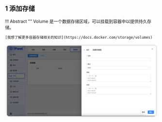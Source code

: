 ## 1 添加存储

!!! Abstract ""
    Volume 是一个数据存储区域，可以挂载到容器中以提供持久存储。

    [我想了解更多容器存储相关的知识](https://docs.docker.com/storage/volumes)

![img.png](../../img/containers/volume_create.png)
